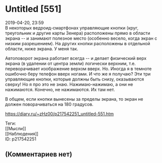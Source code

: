 Untitled [551]
==============

  
2019-04-20, 23:59  
 В некоторых ведроид-смартфонах управляющие кнопки (круг, треугольник и другие карты Зенера) расположены прямо в области экрана -- и занимают полезное место (особенно весело, когда экран с низким разрешением). На других кнопки расположены в отдельной области, ниже экрана. У меня так.   
   
 Автоповорот экрана работает всегда -- и делает физический верх экрана (в удалении от центра земли) логически верхним, т.е. переворачивает изображение верхом вверх. Но. Иногда я в темноте ошибочно беру телефон вверх ногами. И что же я получаю? Эти три управляющие кнопки, которые должны быть снизу, оказываются сверху! Но я про это не знаю. Нажимаю-нажимаю, а они не нажимаются. Конечно, не нажимаются. Их там нет.   
   
 В общем, если кнопки вынесены за пределы экрана, то экран не должен поворачиваться на 180 градусов.   
  
<https://diary.ru/~zHz00/p217542251_untitled-551.htm>  
  
Теги:  
[[Мысли]]  
[[Наблюдения]]  
ID: p217542251  


(Комментариев нет)
------------------